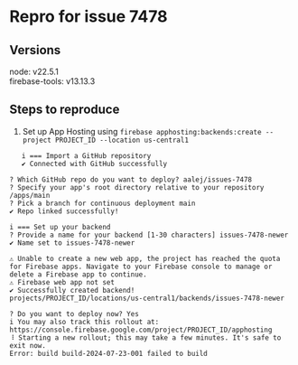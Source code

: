 # Repro for issue 7478

## Versions

node: v22.5.1<br>
firebase-tools: v13.13.3

## Steps to reproduce

1. Set up App Hosting using `firebase apphosting:backends:create --project PROJECT_ID --location us-central1`

```
   i === Import a GitHub repository
   ✔ Connected with GitHub successfully

? Which GitHub repo do you want to deploy? aalej/issues-7478
? Specify your app's root directory relative to your repository /apps/main
? Pick a branch for continuous deployment main
✔ Repo linked successfully!

i === Set up your backend
? Provide a name for your backend [1-30 characters] issues-7478-newer
✔ Name set to issues-7478-newer

⚠ Unable to create a new web app, the project has reached the quota for Firebase apps. Navigate to your Firebase console to manage or delete a Firebase app to continue.
⚠ Firebase web app not set
✔ Successfully created backend!
projects/PROJECT_ID/locations/us-central1/backends/issues-7478-newer

? Do you want to deploy now? Yes
i You may also track this rollout at:
https://console.firebase.google.com/project/PROJECT_ID/apphosting
⠸ Starting a new rollout; this may take a few minutes. It's safe to exit now.
Error: build build-2024-07-23-001 failed to build
```

